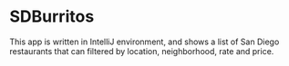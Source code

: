# SDBurritos
This app is written in IntelliJ environment, and shows a list of San Diego restaurants that can filtered by location, neighborhood, 
rate and price.
